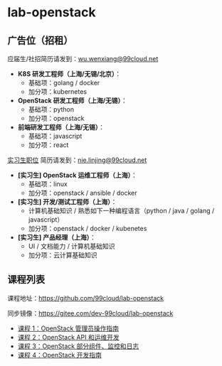 # lab-openstack

## 广告位（招租）

应届生/社招简历请发到：<wu.wenxiang@99cloud.net>

- **K8S 研发工程师（上海/无锡/北京）**：
    - 基础项：golang / docker
    - 加分项：kubernetes
- **OpenStack 研发工程师（上海/无锡）**：
    - 基础项：python
    - 加分项：openstack
- **前端研发工程师（上海/无锡）**：
    - 基础项：javascript
    - 加分项：react

[实习生职位](doc/99cloud.pdf) 简历请发到：<nie.linjing@99cloud.net>


- **[实习生] OpenStack 运维工程师（上海）**：
    - 基础项：linux
    - 加分项：openstack / ansible / docker
- **[实习生] 开发/测试工程师（上海）**：
    - 计算机基础知识 / 熟悉如下一种编程语言（python / java / golang / javascript）
    - 加分项：openstack / docker / kubenetes
- **[实习生] 产品经理（上海）**：
    - UI / 文档能力 / 计算机基础知识
    - 加分项：云计算基础知识

## 课程列表

课程地址：<https://github.com/99cloud/lab-openstack>

同步镜像：<https://gitee.com/dev-99cloud/lab-openstack>

- [课程 1：OpenStack 管理员操作指南](doc/class-01-OpenStack-Administration.md)
- [课程 2：OpenStack API 和运维开发](doc/class-02-OpenStack-API-and-Development.md)
- [课程 3：OpenStack 部分组件、监控和日志](doc/class-03-OpenStack-Maintenance.md)
- [课程 4：OpenStack 开发指南](doc/class-04-OpenStack-Development.md)

